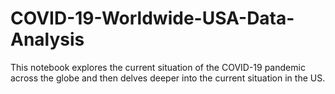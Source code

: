 # COVID-19-Worldwide-USA-Data-Analysis
This notebook explores the current situation of the COVID-19 pandemic across the globe and then delves deeper into the current situation in the US.
